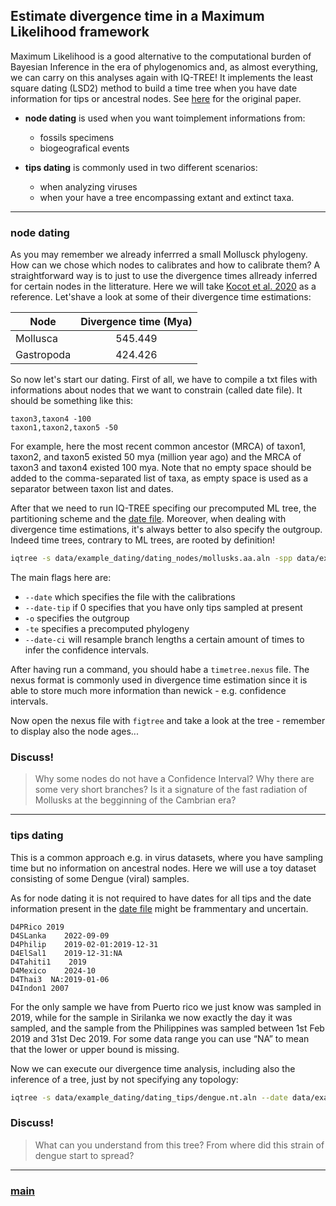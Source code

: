## Estimate divergence time in a Maximum Likelihood framework

Maximum Likelihood is a good alternative to the computational burden of Bayesian Inference in the era of phylogenomics and, as almost everything, we can carry on this analyses again with IQ-TREE! It implements the least square dating (LSD2) method to build a time tree when you have date information for tips or ancestral nodes. See [here](https://academic.oup.com/sysbio/article/65/1/82/2461506) for the original paper.

- **node dating** is used when you want toimplement informations from:
  - fossils specimens
  - biogeografical events

- **tips dating** is commonly used in two different scenarios:
  - when analyzing viruses
  - when your have a tree encompassing extant and extinct taxa.

---

### node dating

As you may remember we already inferrred a small Mollusck phylogeny. How can we chose which nodes to calibrates and how to calibrate them? A straightforward way is to just to use the divergence times allready inferred for certain nodes in the litterature. Here we will take [Kocot et al. 2020](https://www.nature.com/articles/s41598-019-56728-w) as a reference. Let'shave a look at some of their divergence time estimations:

| Node                              | Divergence time (Mya)    |
| ----------------------------------|:------------------------:|
| Mollusca                          | 545.449                  |
| Gastropoda                        | 424.426                  |

So now let's start our dating. First of all, we have to compile a txt files with informations about nodes that we want to constrain (called date file). It should be something like this:

```
taxon3,taxon4 -100
taxon1,taxon2,taxon5 -50
```

For example, here the most recent common ancestor (MRCA) of taxon1, taxon2, and taxon5 existed 50 mya (million year ago) and the MRCA of taxon3 and taxon4 existed 100 mya. Note that no empty space should be added to the comma-separated list of taxa, as empty space is used as a separator between taxon list and dates.

After that we need to run IQ-TREE specifing our precomputed ML tree, the partitioning scheme and the [date file](https://github.com/for-giobbe/MP25/blob/main/data/example_dating/dating_nodes/calibrations.txt). Moreover, when dealing with divergence time estimations, it's always better to also specify the outgroup. Indeed time trees, contrary to ML trees, are rooted by definition!

```bash
iqtree -s data/example_dating/dating_nodes/mollusks.aa.aln -spp data/example_dating/dating_nodes/partitions.txt --date data/example_dating/dating_nodes/calibrations.txt --date-tip 0 -o "H_robusta" -te data/example_dating/dating_nodes/mollusks.treefile --prefix data/example_dating/dating_nodes/node_dating --date-ci 100
```

The main flags here are:

- ```--date``` which specifies the file with the calibrations
- ```--date-tip``` if 0 specifies that you have only tips sampled at present
- ```-o``` specifies the outgroup
- ```-te``` specifies a precomputed phylogeny
- ```--date-ci``` will resample branch lengths a certain amount of times to infer the confidence intervals.

After having run a command, you should habe a ```timetree.nexus``` file. The nexus format is commonly used in divergence time estimation since it is able to store much more information than newick - e.g. confidence intervals.

Now open the nexus file with ```figtree``` and take a look at the tree - remember to display also the node ages...

### Discuss!

> Why some nodes do not have a Confidence Interval? Why there are some very short branches? Is it a signature of the fast radiation of Mollusks at the begginning of the Cambrian era?

---

### tips dating

This is a common approach e.g. in virus datasets, where you have sampling time but no information on ancestral nodes. Here we will use a toy dataset consisting of some Dengue (viral) samples.

As for node dating it is not required to have dates for all tips and the date information present in the [date file](https://github.com/for-giobbe/MP25/blob/main/data/example_dating/dating_tips/calibrations.txt) might be frammentary and uncertain.

```
D4PRico 2019
D4SLanka    2022-09-09
D4Philip    2019-02-01:2019-12-31
D4ElSal1    2019-12-31:NA
D4Tahiti1    2019
D4Mexico    2024-10
D4Thai3  NA:2019-01-06
D4Indon1 2007
```

For the only sample we have from Puerto rico we just know was sampled in 2019, while for the sample in Sirilanka we now exactly the day it was sampled, and the sample from the Philippines was sampled between 1st Feb 2019 and 31st Dec 2019. For some data range you can use “NA” to mean that the lower or upper bound is missing.

Now we can execute our divergence time analysis, including also the inference of a tree, just by not specifying any topology:

```bash
iqtree -s data/example_dating/dating_tips/dengue.nt.aln --date data/example_dating/dating_tips/calibrations.txt -te data/example_dating/dating_tips/dengue.treefile -redo
```
### Discuss!

 > What can you understand from this tree? From where did this strain of dengue start to spread?

---

### [main](https://github.com/for-giobbe/MP25/tree/main)